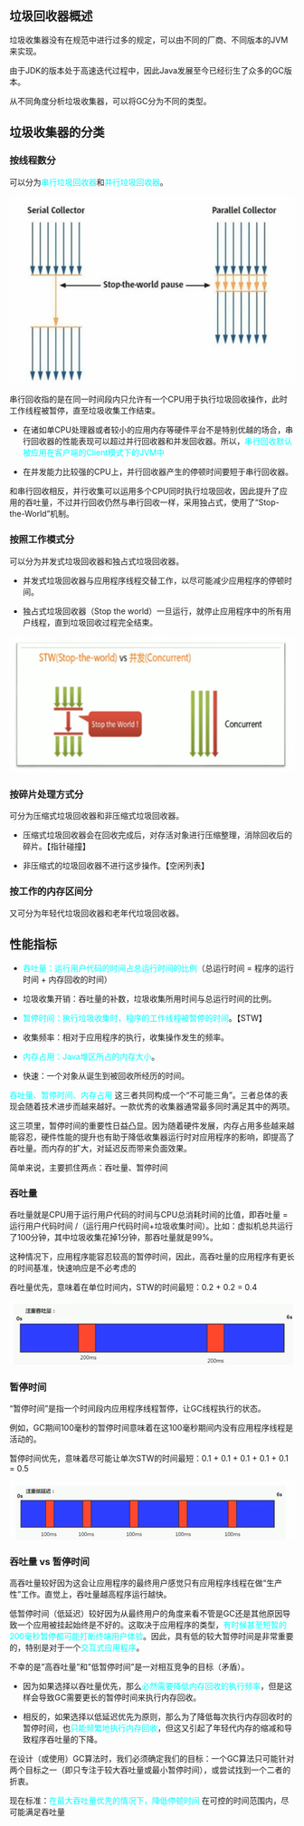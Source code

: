 ## 垃圾回收器概述

垃圾收集器没有在规范中进行过多的规定，可以由不同的厂商、不同版本的JVM来实现。

由于JDK的版本处于高速迭代过程中，因此Java发展至今已经衍生了众多的GC版本。

从不同角度分析垃圾收集器，可以将GC分为不同的类型。

## 垃圾收集器的分类

### 按线程数分

可以分为<font color="cyan">串行垃圾回收器</font>和<font color="cyan">并行垃圾回收器</font>。

 ![f8d0a3f9-d5f0-4c33-8231-d230cc552fb7](image/70.GC%E5%88%86%E7%B1%BB%E4%B8%8E%E6%80%A7%E8%83%BD%E6%8C%87%E6%A0%87/f8d0a3f9-d5f0-4c33-8231-d230cc552fb7.png)

串行回收指的是在同一时间段内只允许有一个CPU用于执行垃圾回收操作，此时工作线程被暂停，直至垃圾收集工作结束。

- 在诸如单CPU处理器或者较小的应用内存等硬件平台不是特别优越的场合，串行回收器的性能表现可以超过并行回收器和并发回收器。所以，<font color="cyan">串行回收默认被应用在客户端的Client模式下的JVM中</font>

- 在并发能力比较强的CPU上，并行回收器产生的停顿时间要短于串行回收器。

和串行回收相反，并行收集可以运用多个CPU同时执行垃圾回收，因此提升了应用的吞吐量，不过并行回收仍然与串行回收一样，采用独占式，使用了“Stop-the-World”机制。



### 按照工作模式分

可以分为并发式垃圾回收器和独占式垃圾回收器。

- 并发式垃圾回收器与应用程序线程交替工作，以尽可能减少应用程序的停顿时间。

- 独占式垃圾回收器（Stop the world）一旦运行，就停止应用程序中的所有用户线程，直到垃圾回收过程完全结束。

 ![0a98b7e1-1dbf-4466-9f8d-53e605d32156](image/70.GC%E5%88%86%E7%B1%BB%E4%B8%8E%E6%80%A7%E8%83%BD%E6%8C%87%E6%A0%87/0a98b7e1-1dbf-4466-9f8d-53e605d32156.png)



### 按碎片处理方式分

可分为压缩式垃圾回收器和非压缩式垃圾回收器。

- 压缩式垃圾回收器会在回收完成后，对存活对象进行压缩整理，消除回收后的碎片。【指针碰撞】

- 非压缩式的垃圾回收器不进行这步操作。【空闲列表】



### 按工作的内存区间分

又可分为年轻代垃圾回收器和老年代垃圾回收器。



## 性能指标

- <font color="cyan">吞吐量：运行用户代码的时间占总运行时间的比例</font>（总运行时间 = 程序的运行时间 + 内存回收的时间）

- 垃圾收集开销：吞吐量的补数，垃圾收集所用时间与总运行时间的比例。

- <font color="cyan">暂停时间：执行垃圾收集时，程序的工作线程被暂停的时间</font>。【STW】

- 收集频率：相对于应用程序的执行，收集操作发生的频率。

- <font color="cyan">内存占用：Java堆区所占的内存大小</font>。

- 快速：一个对象从诞生到被回收所经历的时间。

<font color="cyan">吞吐量、暂停时间、内存占用 </font>这三者共同构成一个“不可能三角”。三者总体的表现会随着技术进步而越来越好。一款优秀的收集器通常最多同时满足其中的两项。

这三项里，暂停时间的重要性日益凸显。因为随着硬件发展，内存占用多些越来越能容忍，硬件性能的提升也有助于降低收集器运行时对应用程序的影响，即提高了吞吐量。而内存的扩大，对延迟反而带来负面效果。

简单来说，主要抓住两点：吞吐量、暂停时间

### 吞吐量

吞吐量就是CPU用于运行用户代码的时间与CPU总消耗时间的比值，即吞吐量 = 运行用户代码时间 /（运行用户代码时间+垃圾收集时间）。比如：虚拟机总共运行了100分钟，其中垃圾收集花掉1分钟，那吞吐量就是99%。

这种情况下，应用程序能容忍较高的暂停时间，因此，高吞吐量的应用程序有更长的时间基准，快速响应是不必考虑的

吞吐量优先，意味着在单位时间内，STW的时间最短：0.2 + 0.2 = 0.4

![1c96b985-66d3-4fba-a243-00bd2e518a66](image/70.GC%E5%88%86%E7%B1%BB%E4%B8%8E%E6%80%A7%E8%83%BD%E6%8C%87%E6%A0%87/1c96b985-66d3-4fba-a243-00bd2e518a66.png)

### 暂停时间

“暂停时间”是指一个时间段内应用程序线程暂停，让GC线程执行的状态。

例如，GC期间100毫秒的暂停时间意味着在这100毫秒期间内没有应用程序线程是活动的。

暂停时间优先，意味着尽可能让单次STW的时间最短：0.1 + 0.1 + 0.1 + 0.1 + 0.1 = 0.5

![be1dd8ac-bad9-4cc8-ae34-01e05dde201e](image/70.GC%E5%88%86%E7%B1%BB%E4%B8%8E%E6%80%A7%E8%83%BD%E6%8C%87%E6%A0%87/be1dd8ac-bad9-4cc8-ae34-01e05dde201e.png)

### 吞吐量 vs 暂停时间

高吞吐量较好因为这会让应用程序的最终用户感觉只有应用程序线程在做“生产性”工作。直觉上，吞吐量越高程序运行越快。

低暂停时间（低延迟）较好因为从最终用户的角度来看不管是GC还是其他原因导致一个应用被挂起始终是不好的。这取决于应用程序的类型，<font color="cyan">有时候甚至短暂的200毫秒暂停都可能打断终端用户体验</font>。因此，具有低的较大暂停时间是非常重要的，特别是对于一个<font color="cyan">交互式应用程序</font>。

不幸的是”高吞吐量”和”低暂停时间”是一对相互竞争的目标（矛盾）。

- 因为如果选择以吞吐量优先，那么<font color="cyan">必然需要降低内存回收的执行频率</font>，但是这样会导致GC需要更长的暂停时间来执行内存回收。

- 相反的，如果选择以低延迟优先为原则，那么为了降低每次执行内存回收时的暂停时间，也<font color="cyan">只能频繁地执行内存回收</font>，但这又引起了年轻代内存的缩减和导致程序吞吐量的下降。

在设计（或使用）GC算法时，我们必须确定我们的目标：一个GC算法只可能针对两个目标之一（即只专注于较大吞吐量或最小暂停时间），或尝试找到一个二者的折衷。

现在标准：<font color="cyan">在最大吞吐量优先的情况下，降低停顿时间</font>
在可控的时间范围内，尽可能满足吞吐量